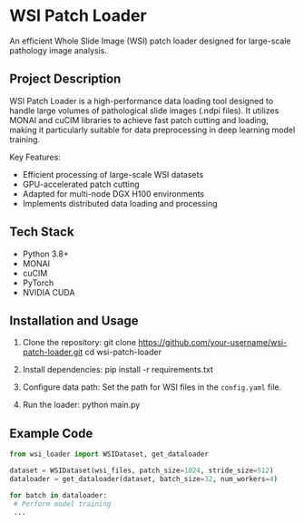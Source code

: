 # WSI Patch Loader

An efficient Whole Slide Image (WSI) patch loader designed for large-scale pathology image analysis.

## Project Description

WSI Patch Loader is a high-performance data loading tool designed to handle large volumes of pathological slide images (.ndpi files). It utilizes MONAI and cuCIM libraries to achieve fast patch cutting and loading, making it particularly suitable for data preprocessing in deep learning model training.

Key Features:
- Efficient processing of large-scale WSI datasets
- GPU-accelerated patch cutting
- Adapted for multi-node DGX H100 environments
- Implements distributed data loading and processing

## Tech Stack

- Python 3.8+
- MONAI
- cuCIM
- PyTorch
- NVIDIA CUDA

## Installation and Usage

1. Clone the repository:
    git clone https://github.com/your-username/wsi-patch-loader.git
    cd wsi-patch-loader

2. Install dependencies:
    pip install -r requirements.txt

3. Configure data path:
Set the path for WSI files in the `config.yaml` file.

4. Run the loader:
    python main.py


## Example Code

```python
from wsi_loader import WSIDataset, get_dataloader

dataset = WSIDataset(wsi_files, patch_size=1024, stride_size=512)
dataloader = get_dataloader(dataset, batch_size=32, num_workers=4)

for batch in dataloader:
 # Perform model training
 ...    
